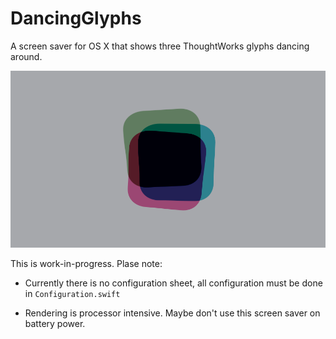 # DancingGlyphs

A screen saver for OS X that shows three ThoughtWorks glyphs dancing around.

![](Screenshot.png)


This is work-in-progress. Plase note:

* Currently there is no configuration sheet, all configuration must be done in `Configuration.swift`

* Rendering is processor intensive. Maybe don't use this screen saver on battery power.
